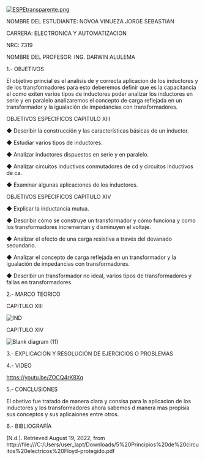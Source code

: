 

[![ESPEtransparente.png](https://i.postimg.cc/nhpFH4dr/ESPEtransparente.png)](https://postimg.cc/RNp5dHxx)
                                                                        


NOMBRE DEL ESTUDIANTE: NOVOA VINUEZA JORGE SEBASTIAN 
  
CARRERA: ELECTRONICA Y AUTOMATIZACION 

NRC: 7319

NOMBRE DEL PROFESOR: ING. DARWIN ALULEMA



1.- OBJETIVOS 

El objetivo princial es el analisis de y correcta aplicacion de los inductores y de los transformadores para esto deberemos definir que es la capacitancia el como exiten varios tipos de inductores  poder analizar los inductores en serie y en paralelo analizaremos el concepto de carga reflejada en un transformador y la igualación de impedancias con transformadores.


OBJETIVOS ESPECIFICOS CAPITULO XIII

◆ Describir la construcción y las características básicas de un inductor.

◆ Estudiar varios tipos de inductores.

◆ Analizar inductores dispuestos en serie y en paralelo.

◆ Analizar circuitos inductivos conmutadores de cd y circuitos inductivos de ca.

◆ Examinar algunas aplicaciones de los inductores.


OBJETIVOS ESPECIFICOS CAPITULO XIV

◆ Explicar la inductancia mutua.

◆ Describir cómo se construye un transformador y cómo funciona y como los transformadores incrementan y disminuyen el voltaje.

◆ Analizar el efecto de una carga resistiva a través del devanado secundario.

◆ Analizar el concepto de carga reflejada en un transformador y la igualación de impedancias con transformadores.

◆ Describir un transformador no ideal, varios tipos de transformadores y fallas en transformadores.
          

2.- MARCO TEORICO 

CAPITULO 	XIII

![IND](https://user-images.githubusercontent.com/105685180/185544412-7ec35366-8f1a-4635-b3f2-bf0bede4e53d.png)

CAPITULO XIV

![Blank diagram (11)](https://user-images.githubusercontent.com/105685180/185544435-15775f28-11bd-403b-a44a-a053db41569d.png)


3.- EXPLICACIÓN Y RESOLUCIÓN DE EJERCICIOS O PROBLEMAS



4.- VIDEO

https://youtu.be/ZOCQ4rK8Xq 

5.- CONCLUSIONES

El obetivo fue tratado de manera clara y consisa para la aplicacion de los inductores y los transformadores ahora sabemos d manera mas propisia sus conceptos y sus aplicaiones entre otros.

6.- BIBLIOGRAFÍA

(N.d.). Retrieved August 19, 2022, from http://file:///C:/Users/user_lapt/Downloads/5%20Principios%20de%20circuitos%20electricos%20Floyd-protegido.pdf


